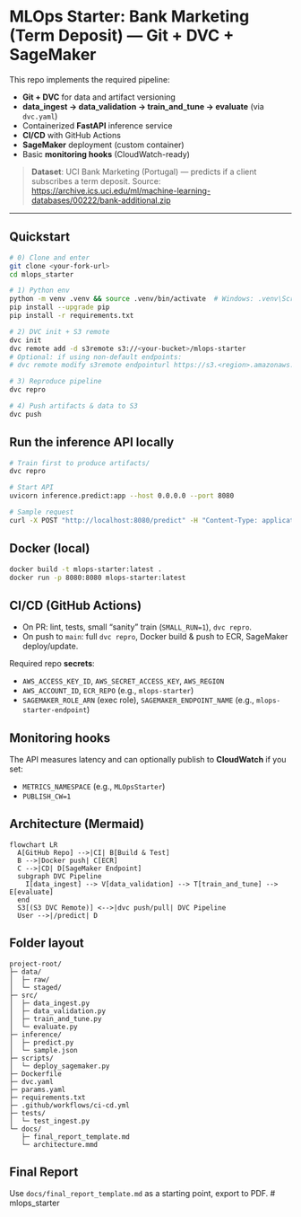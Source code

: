 # MLOps Starter: Bank Marketing (Term Deposit) — Git + DVC + SageMaker

This repo implements the required pipeline:
- **Git + DVC** for data and artifact versioning
- **data_ingest → data_validation → train_and_tune → evaluate** (via `dvc.yaml`)
- Containerized **FastAPI** inference service
- **CI/CD** with GitHub Actions
- **SageMaker** deployment (custom container)
- Basic **monitoring hooks** (CloudWatch-ready)

> **Dataset**: UCI Bank Marketing (Portugal) — predicts if a client subscribes a term deposit.
> Source: https://archive.ics.uci.edu/ml/machine-learning-databases/00222/bank-additional.zip

---

## Quickstart

```bash
# 0) Clone and enter
git clone <your-fork-url>
cd mlops_starter

# 1) Python env
python -m venv .venv && source .venv/bin/activate  # Windows: .venv\Scripts\activate
pip install --upgrade pip
pip install -r requirements.txt

# 2) DVC init + S3 remote
dvc init
dvc remote add -d s3remote s3://<your-bucket>/mlops-starter
# Optional: if using non-default endpoints:
# dvc remote modify s3remote endpointurl https://s3.<region>.amazonaws.com

# 3) Reproduce pipeline
dvc repro

# 4) Push artifacts & data to S3
dvc push
```

## Run the inference API locally

```bash
# Train first to produce artifacts/
dvc repro

# Start API
uvicorn inference.predict:app --host 0.0.0.0 --port 8080

# Sample request
curl -X POST "http://localhost:8080/predict" -H "Content-Type: application/json" -d @inference/sample.json
```

## Docker (local)

```bash
docker build -t mlops-starter:latest .
docker run -p 8080:8080 mlops-starter:latest
```

## CI/CD (GitHub Actions)

- On PR: lint, tests, small “sanity” train (`SMALL_RUN=1`), `dvc repro`.
- On push to `main`: full `dvc repro`, Docker build & push to ECR, SageMaker deploy/update.

Required repo **secrets**:
- `AWS_ACCESS_KEY_ID`, `AWS_SECRET_ACCESS_KEY`, `AWS_REGION`
- `AWS_ACCOUNT_ID`, `ECR_REPO` (e.g., `mlops-starter`)
- `SAGEMAKER_ROLE_ARN` (exec role), `SAGEMAKER_ENDPOINT_NAME` (e.g., `mlops-starter-endpoint`)

## Monitoring hooks

The API measures latency and can optionally publish to **CloudWatch** if you set:
- `METRICS_NAMESPACE` (e.g., `MLOpsStarter`)
- `PUBLISH_CW=1`

## Architecture (Mermaid)

```mermaid
flowchart LR
  A[GitHub Repo] -->|CI| B[Build & Test]
  B -->|Docker push| C[ECR]
  C -->|CD| D[SageMaker Endpoint]
  subgraph DVC Pipeline
    I[data_ingest] --> V[data_validation] --> T[train_and_tune] --> E[evaluate]
  end
  S3[(S3 DVC Remote)] <-->|dvc push/pull| DVC Pipeline
  User -->|/predict| D
```

## Folder layout
```
project-root/
├─ data/
│  ├─ raw/
│  └─ staged/
├─ src/
│  ├─ data_ingest.py
│  ├─ data_validation.py
│  ├─ train_and_tune.py
│  └─ evaluate.py
├─ inference/
│  ├─ predict.py
│  └─ sample.json
├─ scripts/
│  └─ deploy_sagemaker.py
├─ Dockerfile
├─ dvc.yaml
├─ params.yaml
├─ requirements.txt
├─ .github/workflows/ci-cd.yml
├─ tests/
│  └─ test_ingest.py
└─ docs/
   ├─ final_report_template.md
   └─ architecture.mmd
```

## Final Report
Use `docs/final_report_template.md` as a starting point, export to PDF.
#   m l o p s _ s t a r t e r  
 